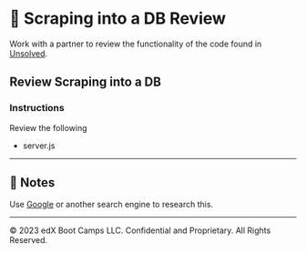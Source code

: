 # 📐 Scraping into a DB Review

Work with a partner to review the functionality of the code found in [Unsolved](./code-review).

## Review Scraping into a DB

### Instructions

Review the following

* server.js


---

## 📝 Notes


Use [Google](https://www.google.com) or another search engine to research this.

---
© 2023 edX Boot Camps LLC. Confidential and Proprietary. All Rights Reserved.
